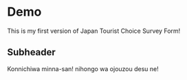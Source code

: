 # Demo

This is my first version of Japan Tourist Choice Survey Form!

## Subheader 

Konnichiwa minna-san! nihongo wa ojouzou desu ne!